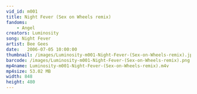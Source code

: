 ```yaml
---
vid_id: m001
title: Night Fever (Sex on Wheels remix)
fandoms:
    - Angel
creators: Luminosity
song: Night Fever
artist: Bee Gees
date:   2006-07-05 10:00:00
thumbnail: /images/Luminosity-m001-Night-Fever-(Sex-on-Wheels-remix).jpg
barcode: /images/Luminosity-m001-Night-Fever-(Sex-on-Wheels-remix).png
mp4name: Luminosity-m001-Night-Fever-(Sex-on-Wheels-remix).m4v
mp4size: 53.02 MB
width: 848
height: 480
---
```



